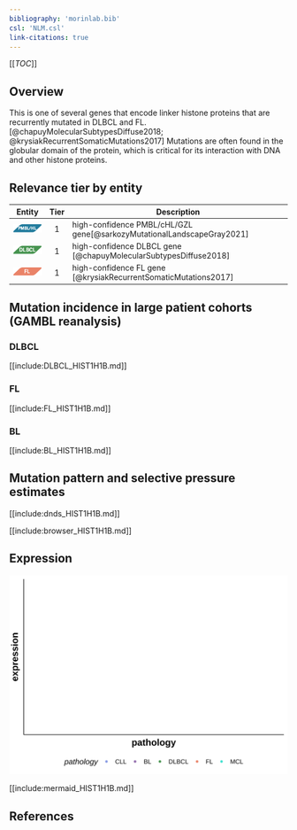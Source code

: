 ```yaml
---
bibliography: 'morinlab.bib'
csl: 'NLM.csl'
link-citations: true
---
```

[[_TOC_]]

## Overview
This is one of several genes that encode linker histone proteins that are recurrently mutated in DLBCL and FL.[@chapuyMolecularSubtypesDiffuse2018; @krysiakRecurrentSomaticMutations2017] Mutations are often found in the globular domain of the protein, which is critical for its interaction with DNA and other histone proteins. 


## Relevance tier by entity

|Entity|Tier|Description                           |
|:------:|:----:|--------------------------------------|
|![PMBL](images/icons/PMBL_tier1.png)|1|high-confidence PMBL/cHL/GZL gene[@sarkozyMutationalLandscapeGray2021]|
|![DLBCL](images/icons/DLBCL_tier1.png) |1   |high-confidence DLBCL gene            [@chapuyMolecularSubtypesDiffuse2018]|
|![FL](images/icons/FL_tier1.png)    |1   |high-confidence FL gene               [@krysiakRecurrentSomaticMutations2017]|

## Mutation incidence in large patient cohorts (GAMBL reanalysis)

### DLBCL
[[include:DLBCL_HIST1H1B.md]]

### FL
[[include:FL_HIST1H1B.md]]

### BL
[[include:BL_HIST1H1B.md]]

## Mutation pattern and selective pressure estimates

[[include:dnds_HIST1H1B.md]]

[[include:browser_HIST1H1B.md]]

## Expression
![](images/gene_expression/HIST1H1B_by_pathology.svg)
<!-- ORIGIN: krysiakRecurrentSomaticMutations2017b -->
<!-- PMBL: sarkozyMutationalLandscapeGray2021a -->
<!-- FL: krysiakRecurrentSomaticMutations2017b -->
<!-- DLBCL: chapuyMolecularSubtypesDiffuse2018b -->

[[include:mermaid_HIST1H1B.md]]

## References
